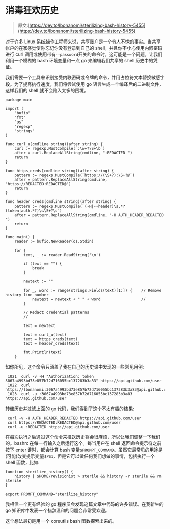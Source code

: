 # 消毒狂欢历史

> 原文:[https://dev.to/lbonanomi/sterilizing-bash-history-5455](https://dev.to/lbonanomi/sterilizing-bash-history-5455)

对于许多 Linux 系统操作工程师来说，共享账户是一个令人不快的事实。当共享帐户的在家感觉使你忘记你没有登录到自己的 shell，并且你不小心使用内嵌密码进行 curl 调用或使用带有`--password`开关的命令时，这可能是一个问题。让我们利用一个模糊的 bash 环境变量和一点 go 来编辑我们共享的 shell 历史中的凭证。

我们需要一个工具来识别接受内联密码或令牌的命令，并用占位符文本替换敏感字段。为了提高执行速度，我们将尝试使用 go 语言生成一个编译后的二进制文件，这样我们的 shell 就不会陷入太多的困境。

```
package main

import (
    "bufio"
    "fmt"
    "os"
    "regexp"
    "strings"
)

func curl_u(cmdline string)(after string) {
    curl := regexp.MustCompile(`:\w+?\S+\b`)
    after = curl.ReplaceAllString(cmdline, ":REDACTED ")
    return
}

func https_creds(cmdline string)(after string) {
    pattern := regexp.MustCompile(`https://(\S+?):\S+?@`)
    after = pattern.ReplaceAllString(cmdline, "https://REDACTED:REDACTED@")
    return
}

func header_creds(cmdline string)(after string) {
    pattern := regexp.MustCompile(`(-H|--header)\s.*?(token|auth.*?)\s\S+?\s`)
    after = pattern.ReplaceAllString(cmdline, "-H AUTH_HEADER_REDACTED ")
    return
}

func main() {
    reader := bufio.NewReader(os.Stdin)

    for {
        text, _ := reader.ReadString('\n')

        if (text == "") {
            break
        }

        newtext := ""

        for _, word := range(strings.Fields(text)[1:]) {    // Remove history line number
            newtext = newtext + " " + word                  //
        }

        // Redact credential patterns
        //

        text = newtext

        text = curl_u(text)
        text = https_creds(text)
        text = header_creds(text)

        fmt.Println(text)
    } 
```

如你所见，这个命令只涵盖了我在自己的历史课中发现的一些常见用例:

```
 1021  curl -v -H "Authorization: token 3067a4993bd73e857b72d716055bc137283b3a83" https://api.github.com/user
 1022  curl https://lbonanomi:3067a4993bd73e857b72d716055bc137283b3a83@api.github.com/user
 1023  curl -u :3067a4993bd73e857b72d716055bc137283b3a83 https://api.github.com/user 
```

转储历史并过滤上面的 go 代码，我们得到了这个不太有趣的结果:

```
 curl -v -H AUTH_HEADER_REDACTED https://api.github.com/user
 curl https://REDACTED:REDACTED@api.github.com/user
 curl -u :REDACTED https://api.github.com/user 
```

在每次执行之后通过这个命令来推送历史将会很麻烦，所以让我们调整一下我们的。bashrc 在每一行输入之后运行这个。每当用户在 shell 返回命令提示符之前按下 enter 键时，都会计算 bash 变量`$PROMPT_COMMAND`。虽然它最常见的用途是(可能)改变提示变量`$PS1`，但是它可以做任何我们想做的事情，包括执行一个 shell 函数，比如:

```
function sterilize_history() {
    history | $HOME/revisionist > sterile && history -r sterile && rm sterile
}

export PROMPT_COMMAND="sterilize_history" 
```

我相信一个更有经验的 go 程序员会发现这篇文章中代码的许多错误。在我新生的 go 知识库中发表一个措辞温和的问题会非常受欢迎。

这个想法最初是用一个 coreutils bash 函数探索出来的。